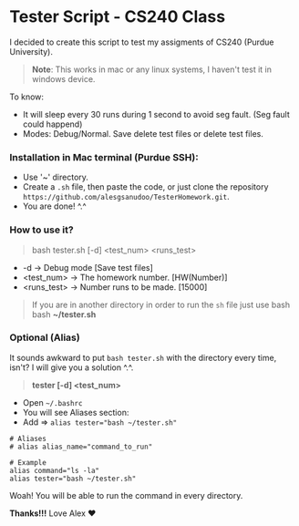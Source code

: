 # Tester Script - CS240 Class
I decided to create this script to test my assigments of CS240 (Purdue University).
> **Note**: This works in mac or any linux systems, I haven't test it in windows device.

To know:
- It will sleep every 30 runs during 1 second to avoid seg fault. (Seg fault could happend)
- Modes: Debug/Normal. Save delete test files or delete test files.

### Installation in Mac terminal (Purdue SSH):
- Use '~' directory.
- Create a `.sh` file, then paste the code, or just clone the repository ``https://github.com/alesgsanudoo/TesterHomework.git``.
- You are done! ^.^

### How to use it?
> bash tester.sh [-d] <test_num> <runs_test>
- -d -> Debug mode [Save test files]
- <test_num> -> The homework number. [HW(Number)]
- <runs_test> -> Number runs to be made. [15000]

> If you are in another directory in order to run the `sh` file just use bash bash **~/tester.sh** 

### Optional (Alias)
It sounds awkward to put `bash tester.sh` with the directory every time, isn't? I will give you a solution ^.^. 
> **tester [-d] <test_num> <runs>**
- Open  `~/.bashrc`
- You will see Aliases section: 
- Add => `alias tester="bash ~/tester.sh"`

```
# Aliases
# alias alias_name="command_to_run"

# Example
alias command="ls -la"
alias tester="bash ~/tester.sh"
```

Woah! You will be able to run the command in every directory.


**Thanks!!!** Love Alex ♥ 



